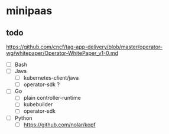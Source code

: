 # minipaas

## todo

https://github.com/cncf/tag-app-delivery/blob/master/operator-wg/whitepaper/Operator-WhitePaper_v1-0.md

* [ ] Bash
* [ ] Java
  * [ ] kubernetes-client/java
  * [ ] operator-sdk ?
* [ ] Go
  * [ ] plain controller-runtime
  * [ ] kubebuilder
  * [ ] operator-sdk
* [ ] Python
  * [ ] https://github.com/nolar/kopf
